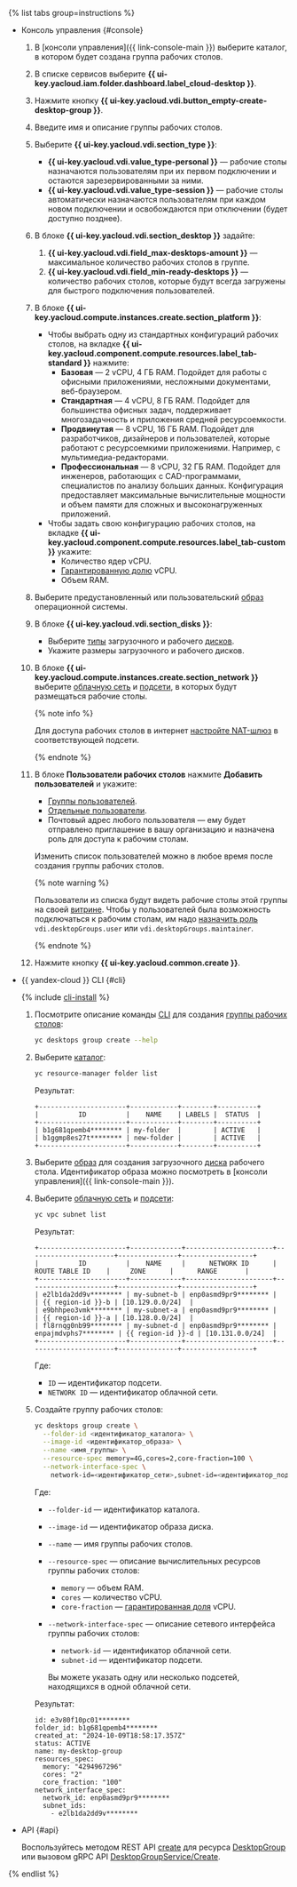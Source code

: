 {% list tabs group=instructions %}

- Консоль управления {#console}

  1. В [консоли управления]({{ link-console-main }}) выберите каталог, в котором будет создана группа рабочих столов.
  1. В списке сервисов выберите **{{ ui-key.yacloud.iam.folder.dashboard.label_cloud-desktop }}**.
  1. Нажмите кнопку **{{ ui-key.yacloud.vdi.button_empty-create-desktop-group }}**.
  1. Введите имя и описание группы рабочих столов.
  1. Выберите **{{ ui-key.yacloud.vdi.section_type }}**:

      * **{{ ui-key.yacloud.vdi.value_type-personal }}** — рабочие столы назначаются пользователям при их первом подключении и остаются зарезервированными за ними.
      * **{{ ui-key.yacloud.vdi.value_type-session }}** — рабочие столы автоматически назначаются пользователям при каждом новом подключении и освобождаются при отключении (будет доступно позднее).
  1. В блоке **{{ ui-key.yacloud.vdi.section_desktop }}** задайте:
     1. **{{ ui-key.yacloud.vdi.field_max-desktops-amount }}** — максимальное количество рабочих столов в группе.
     1. **{{ ui-key.yacloud.vdi.field_min-ready-desktops }}** — количество рабочих столов, которые будут всегда загружены для быстрого подключения пользователей.
  1. В блоке **{{ ui-key.yacloud.compute.instances.create.section_platform }}**:
     * Чтобы выбрать одну из стандартных конфигураций рабочих столов, на вкладке **{{ ui-key.yacloud.component.compute.resources.label_tab-standard }}** нажмите:
        * **Базовая** — 2 vCPU, 4 ГБ RAM. Подойдет для работы с офисными приложениями, несложными документами, веб-браузером.
        * **Стандартная** — 4 vCPU, 8 ГБ RAM. Подойдет для большинства офисных задач, поддерживает многозадачность и приложения средней ресурсоемкости.
        * **Продвинутая** — 8 vCPU, 16 ГБ RAM. Подойдет для разработчиков, дизайнеров и пользователей, которые работают с ресурсоемкими приложениями. Например, с мультимедиа-редакторами.
        * **Профессиональная** — 8 vCPU, 32 ГБ RAM. Подойдет для инженеров, работающих с CAD-программами, специалистов по анализу больших данных. Конфигурация предоставляет максимальные вычислительные мощности и объем памяти для сложных и высоконагруженных приложений. 
     * Чтобы задать свою конфигурацию рабочих столов, на вкладке **{{ ui-key.yacloud.component.compute.resources.label_tab-custom }}** укажите:
       * Количество ядер vCPU.
       * [Гарантированную долю](../../compute/concepts/performance-levels.md) vCPU.
       * Объем RAM.
  1. Выберите предустановленный или пользовательский [образ](../../cloud-desktop/concepts/images.md) операционной системы.
  1. В блоке **{{ ui-key.yacloud.vdi.section_disks }}**:
      * Выберите [типы](../../compute/concepts/disk.md#disks-types) загрузочного и рабочего [дисков](../../cloud-desktop/concepts/disks.md).
      * Укажите размеры загрузочного и рабочего дисков.
  1. В блоке **{{ ui-key.yacloud.compute.instances.create.section_network }}** выберите [облачную сеть](../../vpc/concepts/network.md#network) и [подсети](../../vpc/concepts/network.md#subnet), в которых будут размещаться рабочие столы.
   
      {% note info %}

      Для доступа рабочих столов в интернет [настройте NAT-шлюз](../../vpc/operations/create-nat-gateway.md) в соответствующей подсети.

      {% endnote %}
    
  1. В блоке **Пользователи рабочих столов** нажмите **Добавить пользователей** и укажите:
     * [Группы пользователей](../../iam/concepts/access-control/public-group.md).
     * [Отдельные пользователи](../../iam/concepts/users/accounts.md).
     * Почтовый адрес любого пользователя — ему будет отправлено приглашение в вашу организацию и назначена роль для доступа к рабочим столам.

      Изменить список пользователей можно в любое время после создания группы рабочих столов.

      {% note warning %}

      Пользователи из списка будут видеть рабочие столы этой группы на своей [витрине](../../cloud-desktop/concepts/showcase.md). Чтобы у пользователей была возможность подключаться к рабочим столам, им надо [назначить роль](../../iam/operations/roles/grant.md) `vdi.desktopGroups.user` или `vdi.desktopGroups.maintainer`.

      {% endnote %}
  
  1. Нажмите кнопку **{{ ui-key.yacloud.common.create }}**.

- {{ yandex-cloud }} CLI {#cli}

  {% include [cli-install](../cli-install.md) %}

  1. Посмотрите описание команды [CLI](../../cli/index.yaml) для создания [группы рабочих столов](../../cloud-desktop/concepts/desktops-and-groups.md):

      ```bash
      yc desktops group create --help
      ```

  1. Выберите [каталог](../../resource-manager/concepts/resources-hierarchy.md#folder):

      ```bash
      yc resource-manager folder list
      ```

      Результат:

      ```text
      +----------------------+------------+--------+----------+
      |          ID          |    NAME    | LABELS |  STATUS  |
      +----------------------+------------+--------+----------+
      | b1g681qpemb4******** | my-folder  |        | ACTIVE   |
      | b1ggmp8es27t******** | new-folder |        | ACTIVE   |
      +----------------------+------------+--------+----------+
      ```

  1. Выберите [образ](../../cloud-desktop/concepts/images.md) для создания загрузочного [диска](../../cloud-desktop/concepts/disks.md) рабочего стола. Идентификатор образа можно посмотреть в [консоли управления]({{ link-console-main }}).
  1. Выберите [облачную сеть](../../vpc/concepts/network.md#network) и [подсети](../../vpc/concepts/network.md#subnet):

      ```bash
      yc vpc subnet list
      ```

      Результат:

      ```text
      +----------------------+-------------+----------------------+----------------------+---------------+------------------+
      |          ID          |    NAME     |      NETWORK ID      |    ROUTE TABLE ID    |     ZONE      |      RANGE       |
      +----------------------+-------------+----------------------+----------------------+---------------+------------------+
      | e2lb1da2dd9v******** | my-subnet-b | enp0asmd9pr9******** |                      | {{ region-id }}-b | [10.129.0.0/24]  |
      | e9bhhpeo3vmk******** | my-subnet-a | enp0asmd9pr9******** |                      | {{ region-id }}-a | [10.128.0.0/24]  |
      | fl8rnqg0nb99******** | my-subnet-d | enp0asmd9pr9******** | enpajmdvphs7******** | {{ region-id }}-d | [10.131.0.0/24]  |
      +----------------------+-------------+----------------------+----------------------+---------------+------------------+
      ```

      Где:

      * `ID` — идентификатор подсети.
      * `NETWORK ID` — идентификатор облачной сети.

  1. Создайте группу рабочих столов:

      ```bash
      yc desktops group create \
        --folder-id <идентификатор_каталога> \
        --image-id <идентификатор_образа> \
        --name <имя_группы> \
        --resource-spec memory=4G,cores=2,core-fraction=100 \
        --network-interface-spec \
          network-id=<идентификатор_сети>,subnet-id=<идентификатор_подсети_1>,...,network-id=<идентификатор_сети>,subnet-id=<идентификатор_подсети_n>
      ```

      Где:

      * `--folder-id` — идентификатор каталога.
      * `--image-id` — идентификатор образа диска.
      * `--name` — имя группы рабочих столов.
      * `--resource-spec` — описание вычислительных ресурсов группы рабочих столов:

          * `memory` — объем RAM.
          * `cores` — количество vCPU.
          * `core-fraction` — [гарантированная доля](../../compute/concepts/performance-levels.md) vCPU.

      * `--network-interface-spec` — описание сетевого интерфейса группы рабочих столов:

          * `network-id` — идентификатор облачной сети.
          * `subnet-id` — идентификатор подсети.

          Вы можете указать одну или несколько подсетей, находящихся в одной облачной сети.

      Результат:

      ```text
      id: e3v80f10pc01********
      folder_id: b1g681qpemb4********
      created_at: "2024-10-09T18:58:17.357Z"
      status: ACTIVE
      name: my-desktop-group
      resources_spec:
        memory: "4294967296"
        cores: "2"
        core_fraction: "100"
      network_interface_spec:
        network_id: enp0asmd9pr9********
        subnet_ids:
          - e2lb1da2dd9v********
      ```

- API {#api}

  Воспользуйтесь методом REST API [create](../../cloud-desktop/api-ref/DesktopGroup/create.md) для ресурса [DesktopGroup](../../cloud-desktop/api-ref/DesktopGroup/index.md) или вызовом gRPC API [DesktopGroupService/Create](../../cloud-desktop/api-ref/grpc/DesktopGroup/create.md).

{% endlist %}
